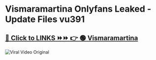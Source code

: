 
 # Vismaramartina Onlyfans Leaked - Update Files vu391

## <h2><a href="https://clipsfans.com/Vismaramartina&ref=git">🔗 Click to LINKS ⏩⏩ 👉 🟢 Vismaramartina </a></h2>

<a href="https://clipsfans.com/Vismaramartina&ref=git" rel="nofollow" data-target="animated-image.originalLink"><img src="https://i.ibb.co.com/xMMVF88/686577567.gif" alt="Viral Video Original" style="max-width: 100%; display: inline-block;" data-target="animated-image.originalImage"></a>

